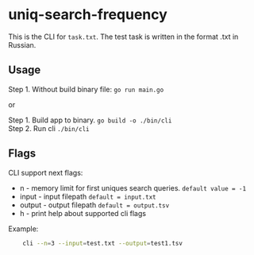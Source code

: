 # uniq-search-frequency

This is the CLI for `task.txt`. The test task is written in the format .txt in Russian.

## Usage

Step 1. Without build binary file: `go run main.go`

or

Step 1. Build app to binary. `go build -o ./bin/cli` \
Step 2. Run cli `./bin/cli`

## Flags

CLI support next flags:

- n - memory limit for first uniques search queries. `default value = -1`
- input - input filepath `default = input.txt`
- output - output filepath `default = output.tsv`
- h - print help about supported cli flags

Example:

```bash
    cli --n=3 --input=test.txt --output=test1.tsv
```
